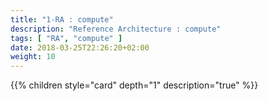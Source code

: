 ```yaml
---
title: "1-RA : compute"
description: "Reference Architecture : compute"
tags: [ "RA", "compute" ]
date: 2018-03-25T22:26:20+02:00
weight: 10
---
```

{{% children style="card" depth="1"  description="true" %}}

